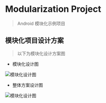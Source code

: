 # Modularization Project

> Android 模块化示例项目

## 模块化项目设计方案

> 以下为模块化设计方案图

* 模块化设计图

![模块化设计图](https://github.com/BaronZ88/Blog/blob/master/%E6%9E%B6%E6%9E%84%E8%AE%BE%E8%AE%A1/%E5%AE%89%E5%B1%85%E5%AE%A2Android%E9%A1%B9%E7%9B%AE%E6%9E%B6%E6%9E%84%E6%BC%94%E8%BF%9B/modularization1.1.png)

* 整体方案设计图

![模块化设计图](https://github.com/BaronZ88/Blog/blob/master/%E6%9E%B6%E6%9E%84%E8%AE%BE%E8%AE%A1/%E5%AE%89%E5%B1%85%E5%AE%A2Android%E9%A1%B9%E7%9B%AE%E6%9E%B6%E6%9E%84%E6%BC%94%E8%BF%9B/modularization4.1.png)


